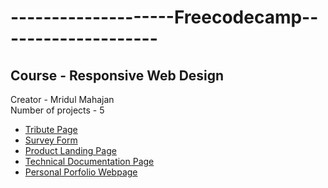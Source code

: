 # --------------------Freecodecamp--------------------
## Course - Responsive Web Design   
Creator - Mridul Mahajan   
Number of projects - 5   
* [Tribute Page](https://codepen.io/Mridul0001/full/jOELWZP)
* [Survey Form](https://codepen.io/Mridul0001/full/VwYzMJL)
* [Product Landing Page](https://codepen.io/Mridul0001/full/wvBqbRo)
* [Technical Documentation Page](https://codepen.io/Mridul0001/full/OJPxWMW)
* [Personal Porfolio Webpage](https://codepen.io/Mridul0001/full/jOEGxoE)

